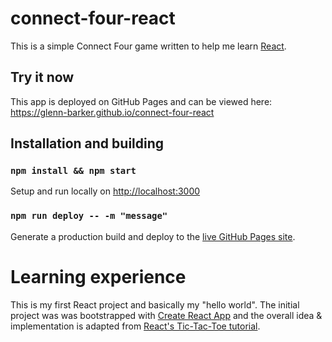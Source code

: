 # connect-four-react

This is a simple Connect Four game written to help me learn [React](https://react.dev/).

## Try it now

This app is deployed on GitHub Pages and can be viewed here: https://glenn-barker.github.io/connect-four-react

## Installation and building

### `npm install && npm start`
Setup and run locally on [http://localhost:3000](http://localhost:3000)

### `npm run deploy -- -m "message"`
Generate a production build and deploy to the [live GitHub Pages site](https://glenn-barker.github.io/connect-four-react).

# Learning experience

This is my first React project and basically my "hello world". The initial project was was bootstrapped with [Create React App](https://github.com/facebook/create-react-app) and the overall idea & implementation is adapted from [React's Tic-Tac-Toe tutorial](https://react.dev/learn/tutorial-tic-tac-toe).
